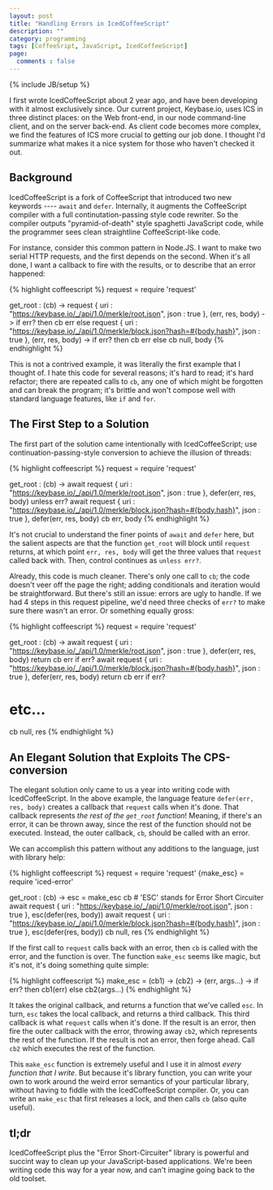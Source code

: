 ```yaml
---
layout: post
title: "Handling Errors in IcedCoffeeScript"
description: ""
category: programming
tags: [CoffeeSript, JavaScript, IcedCoffeeScript]
page:
  comments : false
---
```

{% include JB/setup %}

<link href="/assets/css/blog.css" rel="stylesheet" media="screen" />

I first wrote IcedCoffeeScript about 2 year ago, and have been developing with
it almost exclusively since.  Our current project, Keybase.io, uses ICS 
in three distinct places: on the Web front-end, in our node command-line client,
and on the server back-end.  As client code becomes more complex, we find the
features of ICS more crucial to getting our job done.  I thought I'd summarize
what makes it a nice system for those who haven't checked it out.

## Background

IcedCoffeeScript is a fork of CoffeeScript that introduced two new keywords
---- `await` and `defer`.  Internally, it augments the CoffeeScript compiler
with a full continutation-passing style code rewriter.  So the compiler
outputs "pyramid-of-death" style spaghetti JavaScript code, while the
programmer sees clean straightline CoffeeScript-like code.

For instance, consider this common pattern in Node.JS.  I want to make two serial
HTTP requests, and the first depends on the second.  When it's all done, I want
a callback to fire with the results, or to describe that an error happened:

{% highlight coffeescript %}
request = require 'request'

get_root : (cb) ->
  request { uri : "https://keybase.io/_/api/1.0/merkle/root.json", json : true }, (err, res, body) ->
    if err? then cb err
    else 
      request { uri : "https://keybase.io/_/api/1.0/merkle/block.json?hash=#{body.hash}", json : true }, (err, res, body) ->
        if err? then cb err
        else cb null, body
{% endhighlight %}

This is not a contrived example, it was literally the first example that I thought of.
I hate this code for several reasons; it's hard to read; it's hard refactor; there are
repeated calls to `cb`, any one of which might be forgotten and can break the program;
it's brittle and won't compose well with standard language features, like `if` and `for`.

## The First Step to a Solution

The first part of the solution came intentionally with IcedCoffeeScript; use
continuation-passing-style conversion to achieve the illusion of threads:

{% highlight coffeescript %}
request = require 'request'

get_root : (cb) ->
  await request { uri : "https://keybase.io/_/api/1.0/merkle/root.json", json : true }, defer(err, res, body)
  unless err?
    await request { uri : "https://keybase.io/_/api/1.0/merkle/block.json?hash=#{body.hash}", json : true }, defer(err, res, body)
  cb err, body
{% endhighlight %}

It's not crucial to understand the finer points of `await` and `defer` here, but the
salient aspects are that the function `get_root` will block until `request` returns,
at which point `err, res, body` will get the three values that `request` called back with.
Then, control continues as `unless err?`.

Already, this code is much cleaner.  There's only one call to `cb`; the code doesn't
veer off the page the right; adding conditionals and iteration would be straightforward.
But there's still an issue: errors are ugly to handle.  If we had 4 steps in this
request pipeline, we'd need three checks of `err?` to make sure there wasn't an error.
Or something equally gross:

{% highlight coffeescript %}
request = require 'request'

get_root : (cb) ->
  await request { uri : "https://keybase.io/_/api/1.0/merkle/root.json", json : true }, defer(err, res, body)
  return cb err if err?
  await request { uri : "https://keybase.io/_/api/1.0/merkle/block.json?hash=#{body.hash}", json : true }, defer(err, res, body)
  return cb err if err?
  # etc...
  cb null, res
{% endhighlight %}

## An Elegant Solution that Exploits The CPS-conversion

The elegant solution only came to us a year into writing code with IcedCoffeeScript.
In the above example, the language feature `defer(err, res, body)` creates a callback that
`request` calls when it's done.  That callback represents *the rest of the `get_root` function*!
Meaning, if there's an error, it can be thrown away, since the rest of the function should
not be executed.  Instead, the outer callback, `cb`, should be called with an error.

We can accomplish this pattern without any additions to the language, just with library help:

{% highlight coffeescript %}
request = require 'request'
{make_esc} = require 'iced-error'

get_root : (cb) ->
  esc = make_esc cb # 'ESC' stands for Error Short Circuiter
  await request { uri : "https://keybase.io/_/api/1.0/merkle/root.json", json : true }, esc(defer(res, body))
  await request { uri : "https://keybase.io/_/api/1.0/merkle/block.json?hash=#{body.hash}", json : true }, esc(defer(res, body))
  cb null, res
{% endhighlight %}

If the first call to `request` calls back with an error, then `cb` is called with the error, and the function is over.
The function `make_esc` seems like magic, but it's not, it's doing something quite simple:

{% highlight coffeescript %}
make_esc = (cb1) -> (cb2) -> (err, args...) ->
  if err? then cb1(err) else cb2(args...)
{% endhighlight %}

It takes the original callback, and returns a function that we've called `esc`.  In turn,
`esc` takes the local callback, and returns a third callback.  This third callback is what
`request` calls when it's done.  If the result is an error, then fire the outer callback
with the error, throwing away `cb2`, which represents the rest of the function. If the result
is not an error, then forge ahead.  Call `cb2` which executes the rest of the function.

This `make_esc` function is extremely useful and I use it in almost *every function that I write*.
But because it's library function, you can write your own to work around the weird error
semantics of your particular library, without having to fiddle with the IcedCoffeeScript
compiler. Or, you can write an `make_esc` that first releases a lock, and then calls `cb`
(also quite useful).

## tl;dr

IcedCoffeeScript plus the "Error Short-Circuiter" library is powerful and succint
way to clean up your JavaScript-based applications.  We're been writing code this
way for a year now, and can't imagine going back to the old toolset.